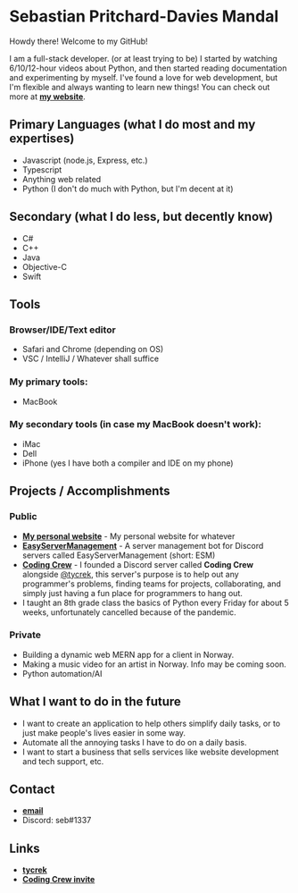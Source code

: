 # Sebastian Pritchard-Davies Mandal
Howdy there! Welcome to my GitHub!

I am a full-stack developer. (or at least trying to be) 
I started by watching 6/10/12-hour videos about Python, and then started reading documentation and experimenting by myself.
I've found a love for web development, but I'm flexible and always wanting to learn new things!
You can check out more at **[my website](https://sebmandal.com)**.

## Primary Languages (what I do most and my expertises)
- Javascript (node.js, Express, etc.)
- Typescript
- Anything web related
- Python (I don't do much with Python, but I'm decent at it)

## Secondary (what I do less, but decently know)
- C#
- C++
- Java
- Objective-C
- Swift

## Tools
### Browser/IDE/Text editor
- Safari and Chrome (depending on OS)
- VSC / IntelliJ / Whatever shall suffice
### My primary tools:
- MacBook
### My secondary tools (in case my MacBook doesn't work):
- iMac
- Dell
- iPhone (yes I have both a compiler and IDE on my phone)

## Projects / Accomplishments
### Public
- **[My personal website](https://sebmandal.com)** - My personal website for whatever
- **[EasyServerManagement](https://github.com/sebmandal/EasyServerManagement)** - A server management bot for Discord servers called EasyServerManagement (short: ESM)
- **[Coding Crew](https://discord.gg/6Y93Gwd)** - I founded a Discord server called **Coding Crew** alongside [@tycrek](https://github.com/tycrek), this server's purpose is to help out any programmer's problems, finding teams for projects, collaborating, and simply just having a fun place for programmers to hang out.
- I taught an 8th grade class the basics of Python every Friday for about 5 weeks, unfortunately cancelled because of the pandemic.
### Private
- Building a dynamic web MERN app for a client in Norway.
- Making a music video for an artist in Norway. Info may be coming soon.
- Python automation/AI

## What I want to do in the future
- I want to create an application to help others simplify daily tasks, or to just make people's lives easier in some way.
- Automate all the annoying tasks I have to do on a daily basis.
- I want to start a business that sells services like website development and tech support, etc.

## Contact
- **[email](mailto:sebastian.mandal@icloud.com)**
- Discord: seb#1337

## Links
- **[tycrek](https://github.com/tycrek)**
- **[Coding Crew invite](https://discord.gg/6Y93Gwd)**
